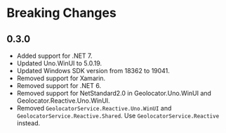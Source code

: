 # Breaking Changes

## 0.3.0
- Added support for .NET 7.
- Updated Uno.WinUI to 5.0.19.
- Updated Windows SDK version from 18362 to 19041.
- Removed support for Xamarin.
- Removed support for .NET 6.
- Removed support for NetStandard2.0 in Geolocator.Uno.WinUI and Geolocator.Reactive.Uno.WinUI.
- Removed `GeolocatorService.Reactive.Uno.WinUI` and `GeolocatorService.Reactive.Shared`. Use `GeolocatorService.Reactive` instead.